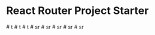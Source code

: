 # React Router Project Starter
#   t  
 #   t  
 #   t  
 #   s r  
 #   s r  
 #   s r  
 #   s r  
 #   s r  
 